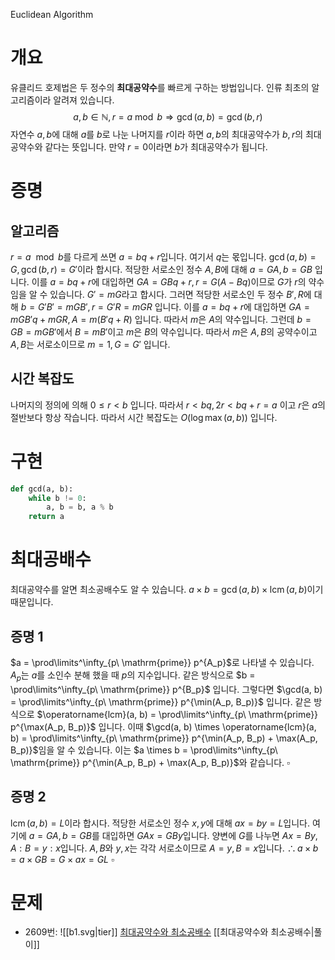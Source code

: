 Euclidean Algorithm
# 개요
유클리드 호제법은 두 정수의 **최대공약수**를 빠르게 구하는 방법입니다.
인류 최초의 알고리즘이라 알려져 있습니다.
$$
a, b \in \mathbb{N},r = a \bmod b \Rightarrow\gcd(a, b) = \gcd(b, r)
$$
자연수 $a, b$에 대해 $a$를 $b$로 나눈 나머지를 $r$이라 하면 $a, b$의 최대공약수가 $b, r$의 최대공약수와 같다는 뜻입니다.
만약 $r = 0$이라면 $b$가 최대공약수가 됩니다.
# 증명
## 알고리즘
$r = a\ \bmod b$를 다르게 쓰면 $a = bq + r$입니다. 여기서 $q$는 몫입니다.
$\gcd(a, b) = G, \gcd(b, r) = G'$이라 합시다.
적당한 서로소인 정수 $A, B$에 대해 $a = GA, b = GB$ 입니다.
이를 $a = bq + r$에 대입하면 $GA = GBq + r, r = G(A - Bq)$이므로 $G$가 $r$의 약수임을 알 수 있습니다.
$G' = mG$라고 합시다. 그러면 적당한 서로소인 두 정수 $B', R$에 대해 $b= G'B' = mGB', r = G'R = mGR$ 입니다.
이를 $a = bq + r$에 대입하면 $GA = mGB'q + mGR, A = m(B'q + R)$ 입니다. 따라서 $m$은 $A$의 약수입니다.
그런데 $b = GB = mGB'$에서 $B = mB'$이고 $m$은 $B$의 약수입니다.
따라서 $m$은 $A, B$의 공약수이고 $A, B$는 서로소이므로 $m = 1, G = G'$ 입니다.
## 시간 복잡도
나머지의 정의에 의해 $0 \leq r < b$ 입니다. 따라서 $r < bq, 2r < bq + r = a$ 이고 $r$은 $a$의 절반보다 항상 작습니다.
따라서 시간 복잡도는 $O(\log \max(a, b))$ 입니다.
# 구현
```python
def gcd(a, b):
    while b != 0:
        a, b = b, a % b
    return a
```
# 최대공배수
최대공약수를 알면 최소공배수도 알 수 있습니다. $a \times b = \gcd(a, b) \times \operatorname{lcm}(a, b)$이기 때문입니다.
## 증명 1
$a = \prod\limits^\infty_{p\ \mathrm{prime}} p^{A_p}$로 나타낼 수 있습니다. $A_p$는 $a$를 소인수 분해 했을 때 $p$의 지수입니다.
같은 방식으로 $b = \prod\limits^\infty_{p\ \mathrm{prime}} p^{B_p}$ 입니다.
그렇다면 $\gcd(a, b) = \prod\limits^\infty_{p\ \mathrm{prime}} p^{\min(A_p, B_p)}$ 입니다.
같은 방식으로 $\operatorname{lcm}(a, b) = \prod\limits^\infty_{p\ \mathrm{prime}} p^{\max(A_p, B_p)}$ 입니다.
이때 $\gcd(a, b) \times \operatorname{lcm}(a, b) = \prod\limits^\infty_{p\ \mathrm{prime}} p^{\min(A_p, B_p) + \max(A_p, B_p)}$임을 알 수 있습니다.
이는 $a \times b = \prod\limits^\infty_{p\ \mathrm{prime}} p^{\min(A_p, B_p) + \max(A_p, B_p)}$와 같습니다.
$\square$
## 증명 2
$\operatorname{lcm}(a, b) = L$이라 합시다.
적당한 서로소인 정수 $x, y$에 대해 $ax = by = L$입니다. 여기에 $a = GA, b = GB$를 대입하면 $GAx = GBy$입니다.
양변에 $G$를 나누면 $Ax = By, A:B = y:x$입니다. $A, B$와 $y, x$는 각각 서로소이므로 $A = y, B = x$입니다.
$\therefore a \times b = a \times GB = G \times ax = GL$
$\square$
# 문제
- 2609번: ![[b1.svg|tier]] [최대공약수와 최소공배수](https://www.acmicpc.net/problem/2609) [[최대공약수와 최소공배수|풀이]]